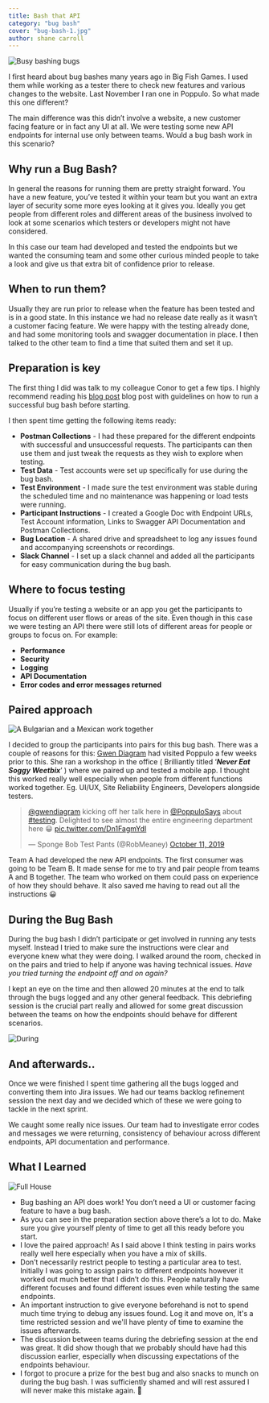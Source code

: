 ```yaml
---
title: Bash that API
category: "bug bash"
cover: "bug-bash-1.jpg"
author: shane carroll
---
```


![Busy bashing bugs](./bug-bash-1.jpg)

I first heard about bug bashes many years ago in Big Fish Games. I used them while working as a tester there to check new features and various changes to the website. Last November I ran one in Poppulo. So what made this one different?

The main difference was this didn’t involve a website, a new customer facing feature or in fact any UI at all. We were testing some new API endpoints for internal use only between teams. Would a bug bash work in this scenario?

## Why run a Bug Bash?
In general the reasons for running them are pretty straight forward. You have a new feature, you’ve tested it within your team but you want an extra layer of security some more eyes looking at it gives you. Ideally you get people from different roles and different areas of the business involved to look at some scenarios which testers or developers might not have considered.

In this case our team had developed and tested the endpoints but we wanted the consuming team and some other curious minded people to take a look and give us that extra bit of confidence prior to release.

## When to run them?
Usually they are run prior to release when the feature has been tested and is in a good state. In this instance we had no release date really as it wasn’t a customer facing feature. We were happy with the testing already done, and had some monitoring tools and swagger documentation in place. I then talked to the other team to find a time that suited them and set it up.

## Preparation is key
The first thing I did was talk to my colleague Conor to get a few tips. I highly recommend reading his <a href="https://conorfi.com/software-testing/guidelines-for-running-a-bug-bash/">blog post</a> blog post with guidelines on how to run a successful bug bash before starting.

I then spent time getting the following items ready:

* **Postman Collections** - I had these prepared for the different endpoints with successful and unsuccessful requests. The participants can then use them and just tweak the requests as they wish to explore when testing.
* **Test Data** - Test accounts were set up specifically for use during the bug bash.
* **Test Environment** - I made sure the test environment was stable during the scheduled time and no maintenance was happening or load tests were running.
* **Participant Instructions** - I created a Google Doc with Endpoint URLs, Test Account information, Links to Swagger API Documentation and Postman Collections.
* **Bug Location** - A shared drive and spreadsheet to log any issues found and accompanying screenshots or recordings.
* **Slack Channel** - I set up a slack channel and added all the participants for easy communication during the bug bash.

## Where to focus testing
Usually if you’re testing a website or an app you get the participants to focus on different user flows or areas of the site. Even though in this case we were testing an API there were still lots of different areas for people or groups to focus on. For example:

* **Performance**
* **Security**
* **Logging**
* **API Documentation**
* **Error codes and error messages returned**

## Paired approach

![A Bulgarian and a Mexican work together](./bug-bash-4.jpg)

I decided to group the participants into pairs for this bug bash. There was a couple of reasons for this:
<a href="https://twitter.com/gwendiagram">Gwen Diagram</a> had visited Poppulo a few weeks prior to this. She ran a workshop in the office ( Brilliantly titled ‘_**Never Eat Soggy Weetbix**_’ ) where we paired up and tested a mobile app. I thought this worked really well especially when people from different functions worked together. Eg. UI/UX, Site Reliability Engineers, Developers alongside testers.

<blockquote class="twitter-tweet"><p lang="en" dir="ltr"><a href="https://twitter.com/gwendiagram?ref_src=twsrc%5Etfw">@gwendiagram</a> kicking off her talk here in <a href="https://twitter.com/PoppuloSays?ref_src=twsrc%5Etfw">@PoppuloSays</a> about <a href="https://twitter.com/hashtag/testing?src=hash&amp;ref_src=twsrc%5Etfw">#testing</a>. Delighted to see almost the entire engineering department here 😀 <a href="https://t.co/Dn1FagmYdI">pic.twitter.com/Dn1FagmYdI</a></p>&mdash; Sponge Bob Test Pants (@RobMeaney) <a href="https://twitter.com/RobMeaney/status/1182613190594748417?ref_src=twsrc%5Etfw">October 11, 2019</a></blockquote>

Team A had developed the new API endpoints. The first consumer was going to be Team B. It made sense for me to try and pair people from teams A and B together. The team who worked on them could pass on experience of how they should behave. It also saved me having to read out all the instructions 😀

## During the Bug Bash
During the bug bash I didn’t participate or get involved in running any tests myself. Instead I tried to make sure the instructions were clear and everyone knew what they were doing. I walked around the room, checked in on the pairs and tried to help if anyone was having technical issues. *Have you tried turning the endpoint off and on again?*

I kept an eye on the time and then allowed 20 minutes at the end to talk through the bugs logged and any other general feedback. This debriefing session is the crucial part really and allowed for some great discussion between the teams on how the endpoints should behave for different scenarios.

![During](./bug-bash-3.jpg)

## And afterwards..
Once we were finished I spent time gathering all the bugs logged and converting them into Jira issues. We had our teams backlog refinement session the next day and we decided which of these we were going to tackle in the next sprint.

We caught some really nice issues. Our team had to investigate error codes and messages we were returning, consistency of behaviour across different endpoints, API documentation and performance.

## What I Learned

![Full House](./bug-bash-2.jpg)

* Bug bashing an API does work! You don’t need a UI or customer facing feature to have a bug bash.
* As you can see in the preparation section above there’s a lot to do. Make sure you give yourself plenty of time to get all this ready before you start.
* I love the paired approach! As I said above I think testing in pairs works really well here especially when you have a mix of skills.
* Don’t necessarily restrict people to testing a particular area to test. Initially I was going to assign pairs to different endpoints however it worked out much better that I didn’t do this. People naturally have different focuses and found different issues even while testing the same endpoints.
* An important instruction to give everyone beforehand is not to spend much time trying to debug any issues found. Log it and move on, It's a time restricted session and we'll have plenty of time to examine the issues afterwards.
* The discussion between teams during the debriefing session at the end was great. It did show though that we probably should have had this discussion earlier, especially when discussing expectations of the endpoints behaviour.
* I forgot to procure a prize for the best bug and also snacks to munch on during the bug bash. I was sufficiently shamed and will rest assured I will never make this mistake again. :eyes:


